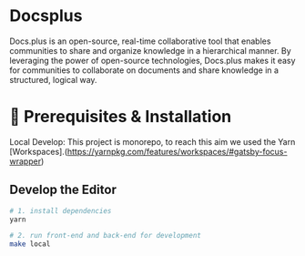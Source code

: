 # Docsplus

Docs.plus is an open-source, real-time collaborative tool that enables communities to share and organize knowledge in a hierarchical manner. By leveraging the power of open-source technologies, Docs.plus makes it easy for communities to collaborate on documents and share knowledge in a structured, logical way.

# 🚀 Prerequisites & Installation

Local Develop:
This project is monorepo, to reach this aim we used the Yarn [Workspaces].(<https://yarnpkg.com/features/workspaces/#gatsby-focus-wrapper>)

## Develop the Editor

``` bash
# 1. install dependencies
yarn

# 2. run front-end and back-end for development
make local
```
